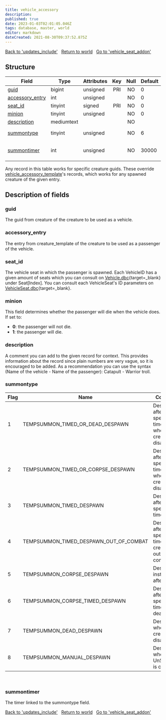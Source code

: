 ```yaml
---
title: vehicle_accessory
description: 
published: true
date: 2023-01-03T02:01:05.046Z
tags: database, master, world
editor: markdown
dateCreated: 2021-08-30T09:37:52.875Z
---
```


<a href="https://trinitycore.info/en/database/master/world/updates_include" class="mt-5 v-btn v-btn--depressed v-btn--flat v-btn--outlined theme--light v-size--default darkblue--text text--lighten-3"><span class="v-btn__content"><i aria-hidden="true" class="v-icon notranslate v-icon--left mdi mdi-arrow-left theme--light"></i><span>Back to 'updates_include'</span></span></a>&nbsp;&nbsp;&nbsp;<a href="https://trinitycore.info/en/database/master/world/home" class="mt-5 v-btn v-btn--depressed v-btn--flat v-btn--outlined theme--light v-size--default darkblue--text text--lighten-3"><span class="v-btn__content"><i aria-hidden="true" class="v-icon notranslate v-icon--left mdi mdi-home-outline theme--light"></i><span>Return to world</span></span></a>&nbsp;&nbsp;&nbsp;<a href="https://trinitycore.info/en/database/master/world/vehicle_seat_addon" class="mt-5 v-btn v-btn--depressed v-btn--flat v-btn--outlined theme--light v-size--default darkblue--text text--lighten-3"><span class="v-btn__content"><span>Go to 'vehicle_seat_addon'</span><i aria-hidden="true" class="v-icon notranslate v-icon--right mdi mdi-arrow-right theme--light"></i></span></a>

## Structure

| Field | Type | Attributes | Key | Null | Default | Extra | Comment |
| --- | --- | --- | :---: | :---: | --- | --- | --- |
| [guid](#guid) | bigint | unsigned | PRI | NO | 0 |  |  |
| [accessory_entry](#accessory_entry) | int | unsigned |  | NO | 0 |  |  |
| [seat_id](#seat_id) | tinyint | signed | PRI | NO | 0 |  |  |
| [minion](#minion) | tinyint | unsigned |  | NO | 0 |  |  |
| [description](#description) | mediumtext |  |  | NO |  |  |  |
| [summontype](#summontype) | tinyint | unsigned |  | NO | 6 |  | see enum TempSummonType |
| [summontimer](#summontimer) | int | unsigned |  | NO | 30000 |  | timer, only relevant for certain summontypes |

Any record in this table works for specific creature guids. These override [vehicle_accessory_template](https://trinitycore.info/en/database/master/world/vehicle_template_accessory)'s records, which works for any spawned creature of the given entry.
&nbsp;
## Description of fields

### guid
The guid from creature of the creature to be used as a vehicle.
&nbsp;

### accessory_entry
The entry from creature_template of the creature to be used as a passenger of the vehicle.
&nbsp;

### seat_id
The vehicle seat in which the passenger is spawned. Each VehicleID has a given amount of seats which you can consult on [Vehicle.dbc](https://wow.tools/dbc/?dbc=vehicle&build=9.2.7.45745#page=1){target=_blank} under Seat[Index]. You can consult each VehicleSeat's ID parameters on [VehicleSeat.dbc](https://wow.tools/dbc/?dbc=vehicleseat&build=10.0.5.47215#page=1){target=_blank}.
&nbsp;

### minion
This field determines whether the passenger will die when the vehicle does. If set to:

- **0**: the passenger will not die.
- **1**: the passenger will die.
&nbsp;

### description
A comment you can add to the given record for context. This provides information about the record since plain numbers are very vague, so it is encouraged to be added. As a recommendation you can use the syntax (Name of the vehicle - Name of the passenger): Catapult - Warrior troll.
&nbsp;

### summontype
| Flag | Name | Comments |
| --- | --- | --- | 
| 1 | TEMPSUMMON_TIMED_OR_DEAD_DESPAWN | Despawns after a specified time OR when the creature disappears. 
| 2 | TEMPSUMMON_TIMED_OR_CORPSE_DESPAWN | Despawns after a specified time OR when the creature disappears. 
| 3 | TEMPSUMMON_TIMED_DESPAWN | Despawns after a specified time. 
| 4 | TEMPSUMMON_TIMED_DESPAWN_OUT_OF_COMBAT | Despawns after a specified time after the creature is out of combat. 
| 5 | TEMPSUMMON_CORPSE_DESPAWN | Despawns instantly after death. 
| 6 | TEMPSUMMON_CORPSE_TIMED_DESPAWN | Despawns after a specified time after death. 
| 7 | TEMPSUMMON_DEAD_DESPAWN | Despawns when the creature disappears.
| 8 | TEMPSUMMON_MANUAL_DESPAWN	 | Despawns when UnSummon() is called. 
&nbsp;

### summontimer
The timer linked to the summontype field.
&nbsp;

<a href="https://trinitycore.info/en/database/master/world/updates_include" class="mt-5 v-btn v-btn--depressed v-btn--flat v-btn--outlined theme--light v-size--default darkblue--text text--lighten-3"><span class="v-btn__content"><i aria-hidden="true" class="v-icon notranslate v-icon--left mdi mdi-arrow-left theme--light"></i><span>Back to 'updates_include'</span></span></a>&nbsp;&nbsp;&nbsp;<a href="https://trinitycore.info/en/database/master/world/home" class="mt-5 v-btn v-btn--depressed v-btn--flat v-btn--outlined theme--light v-size--default darkblue--text text--lighten-3"><span class="v-btn__content"><i aria-hidden="true" class="v-icon notranslate v-icon--left mdi mdi-home-outline theme--light"></i><span>Return to world</span></span></a>&nbsp;&nbsp;&nbsp;<a href="https://trinitycore.info/en/database/master/world/vehicle_seat_addon" class="mt-5 v-btn v-btn--depressed v-btn--flat v-btn--outlined theme--light v-size--default darkblue--text text--lighten-3"><span class="v-btn__content"><span>Go to 'vehicle_seat_addon'</span><i aria-hidden="true" class="v-icon notranslate v-icon--right mdi mdi-arrow-right theme--light"></i></span></a>

